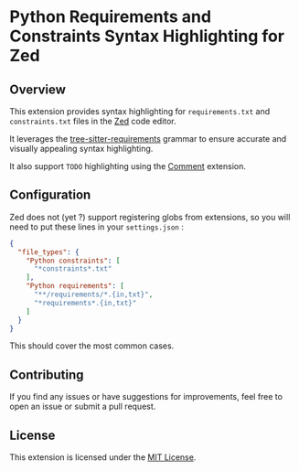# Python Requirements and Constraints Syntax Highlighting for Zed

## Overview

This extension provides syntax highlighting for `requirements.txt` and `constraints.txt` files in the [Zed](https://zed.dev/) code editor.

It leverages the [tree-sitter-requirements](https://github.com/tree-sitter-grammars/tree-sitter-requirements) grammar to ensure accurate and visually appealing syntax highlighting.

It also support `TODO` highlighting using the [Comment](https://github.com/thedadams/zed-comment) extension.

## Configuration

Zed does not (yet ?) support registering globs from extensions, so you will need to put these lines in your `settings.json` :

```json
{
  "file_types": {
    "Python constraints": [
      "*constraints*.txt"
    ],
    "Python requirements": [
      "**/requirements/*.{in,txt}",
      "*requirements*.{in,txt}"
    ]
  }
}
```

This should cover the most common cases.

## Contributing

If you find any issues or have suggestions for improvements, feel free to open an issue or submit a pull request.

## License

This extension is licensed under the [MIT License](LICENSE).
